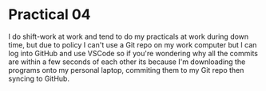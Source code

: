 # Practical 04
I do shift-work at work and tend to do my practicals at work during down time, but due to policy I can't use a Git repo on my work computer but I can log into GitHub and use VSCode so if you're wondering why all the commits are within a few seconds of each other its because I'm downloading the programs onto my personal laptop, commiting them to my Git repo then syncing to GitHub.
